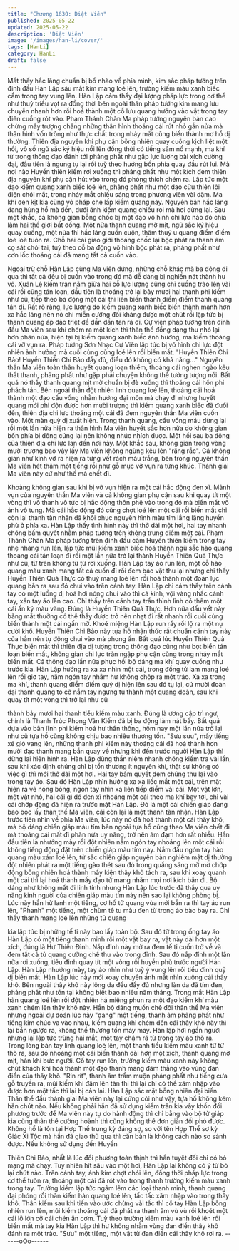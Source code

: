 ```yaml
---
title: "Chương 1630: Diệt Viên"
published: 2025-05-22
updated: 2025-05-22
description: 'Diệt Viên'
image: '/images/han-li/cover/'
tags: [HanLi]
category: HanLi
draft: false
---
```


Mắt thấy hắc lãng chuẩn bị bổ nhào về phía mình, kim sắc pháp
tướng trên đỉnh đầu Hàn Lập sáu mắt kim mang loé lên, trường
kiếm màu xanh biếc cầm trong tay vung lên. Hàn Lập cảm thấy
đại lượng pháp lực trong cơ thể như thuỷ triều vọt ra đồng thời
bên ngoài thân pháp tướng kim mang lưu chuyển nhanh hơn rồi
hoá thành một cỗ lưu quang hướng vào vật trong tay điên cuồng
rót vào.
Phạm Thánh Chân Ma pháp tướng nguyên bản cao chừng mấy
trượng chẳng những thân hình thoáng cái rút nhỏ gần nửa mà
thân hình vốn trông như thực chất trong nháy mắt cũng biến
thành mơ hồ dị thường. Thiên địa nguyên khí phụ cận bỗng nhiên
quay cuồng kịch liệt một hồi, vô số ngũ sắc ký hiệu nổi lên đồng
thời có tiếng sấm nổ mạnh, ma khí từ trong thông đạo đánh tới
phảng phất như gặp lực lượng bài xích cường đại, đầu tiên là
ngưng tụ lại rồi tuỳ theo hướng bốn phía quay đầu rút lui. Mà nơi
nào Huyền thiên kiếm rơi xuống thì phảng phất như một kích đem
thiên địa nguyên khí phụ cận hút vào trong đó phóng thích chém
ra.
Lập tức một đạo kiếm quang xanh biếc loé lên, phảng phất như
một đạo cửu thiên lôi điện chói mắt, trong nháy mắt chiếu sáng
trong phương viên vài dặm. Ma khí đen kịt kia cũng vô pháp che
lấp kiếm quang này. Nguyên bản hắc lãng đang hùng hổ mà đến,
dưới ánh kiếm quang chiếu rọi mà hơi dừng lại. Sau một khắc, cả
không gian bỗng chốc bị một đạo vô hình chi lực nào đó chia làm
hai thế giới bất đồng. Một nửa thanh quang mờ mịt, ngũ sắc ký
hiệu quay cuồng, một nửa thì hắc lãng cuồn cuộn, thâm thuý u
quang điểm điểm loè loè tuôn ra. Chỗ hai cái giao giới thoáng
chốc lại bộc phát ra thanh âm cọ sát chói tai, tuỳ theo cỗ ba động
vô hình bộc phát ra, phảng phất như cơn lốc thoáng cái đã mang
tất cả cuốn vào.

Ngoại trừ chỗ Hàn Lập cùng Ma viên đứng, những chỗ khác mà
ba động đi qua thì tất cả đều bị cuốn vào trong đó mà dễ dàng bị
nghiền nát thành hư vô. Xuân Lệ kiếm trận nằm giữa hai cỗ lực
lượng cũng chỉ cuồng trào lên vài cái rồi cũng tán loạn, đầu tiên là
thoáng trở lại bảy mươi hai thanh phi kiếm như cũ, tiếp theo ba
động một cái thì liền biến thành điểm điểm thanh quang tán đi.
Rất rõ ràng, lực lượng do kiếm quang xanh biếc biến thành mạnh
hơn xa hắc lãng nên nó chỉ miễn cưỡng đối kháng được một chút
rồi lập tức bị thanh quang áp đảo triệt để dần dần tan rã đi. Cự
viên pháp tướng trên đỉnh đầu Ma viên sau khi chém ra một kích
thì thân thể đồng dạng thu nhỏ lại hơn phân nửa, hiện tại bị kiếm
quang xanh biếc ảnh hưởng, ma kiếm thoáng cái vỡ vụn ra. Pháp
tướng Sơn Nhạc Cự Viên lập tức bị vô hình chi lực đột nhiên ảnh
hưởng mà cuối cùng cũng loé lên rồi biến mất.
"Huyền Thiên Chi Bảo! Huyền Thiên Chi Bảo đầy đủ, điều đó
không có khả năng..."
Nguyên thần Ma viên toàn thân huyết quang loạn thiểm, thoáng
cái nghẹn ngào kêu thất thanh, phảng phất như gặp phải chuyện
không thể tưởng tượng nổi. Bất quá nó thấy thanh quang mịt mờ
chuẩn bị đè xuống thì thoáng cái hồn phi phách tán. Bên ngoài
thân đột nhiên linh quang loé lên, thoáng cái hoá thành một đạo
cầu vồng nhằm hướng đại môn mà chạy đi nhưng huyết quang
mới phi độn được hơn mười trượng thì kiếm quang xanh biếc đã
đuổi đến, thiên địa chi lực thoáng một cái đã đem nguyên thần Ma
viên cuốn vào.
Một màn quỷ dị xuất hiện. Trong thanh quang, cầu vồng máu
dừng lại rồi một lần nữa hiện ra thân hình Ma viên huyết sắc hơn
nữa do không gian bốn phía bị đông cứng lại nên không nhúc
nhích được.
Một hồi sau ba động của thiên địa chi lực lan đến nơi này. Một
khắc sau, không gian trong vòng mười trượng bao vây lấy Ma
viên không ngừng kêu lên "răng rắc". Cả không gian như kính vỡ
ra hiện ra từng vết rách màu trắng, bên trong nguyên thần Ma
viên hét thảm một tiếng rồi như gỗ mục vỡ vụn ra từng khúc.
Thánh giai Ma viên này cứ như thế mà chết đi.

Khoảng không gian sau khi bị vỡ vụn hiện ra một cái hắc động
đen xì. Mảnh vụn của nguyên thần Ma viên và cả không gian phụ
cận sau khi quay tít một vòng thì vô thanh vô tức bị hắc động thôn
phệ vào trong đó mà biến mất vô ảnh vô tung. Mà cái hắc động
đó cũng chợt loé lên một cái rồi biến mất chỉ còn lại thanh tàn
nhận đã khôi phục nguyên hình màu tím lẳng lặng huyền phù ở
phía xa.
Hàn Lập thấy tình hình này thì thở dài một hơi, hai tay nhanh
chóng bấm quyết nhằm pháp tướng trên không trung điểm một
cái. Phạm Thánh Chân Ma pháp tướng trên đỉnh đầu cầm Huyền
thiên kiếm trong tay nhẹ nhàng run lên, lập tức mũi kiếm xanh
biếc hoá thành ngũ sắc hào quang thoáng cái tán loạn đi rồi một
lần nữa trở lại thành Huyền Thiên Quả Thực như cũ, từ trên
không từ từ rơi xuống. Hàn Lập tay áo run lên, một cỗ hào quang
màu xanh mang tất cả cuốn đi rồi đem bảo vật thu lại nhưng chỉ
thấy Huyền Thiên Quả Thực có thuý mang loé lên rồi hoá thành
một đoàn lục quang bắn ra sau đó chui vào trên cánh tay.
Hàn Lập chỉ cảm thấy trên cánh tay có một luồng dị hoả hơi nóng
chui vào thì cả kinh, vội vàng nhấc cánh tay, xắn tay áo lên cao.
Chỉ thấy trên cánh tay trần thình lình có thêm một cái ấn ký màu
vàng. Đúng là Huyền Thiên Quả Thực. Hơn nữa dấu vết này
bằng mắt thường có thể thấy được trở nên nhạt đi rất nhanh rồi
cuối cùng biến thành một cái ngấn mờ. Khoé miệng Hàn Lập run
rẩy rồi lộ ra một nụ cười khổ.
Huyền Thiên Chi Bảo này tựa hồ nhận thức rất chuẩn cánh tay
này của hắn nên tự động chui vào mà phong ấn. Bất quá lúc
Huyền Thiên Quả Thực biến mất thì thiên địa dị tượng trong
thông đạo cũng như bọt biển tán loạn biến mất, không gian chi
lực tràn ngập phụ cận cũng trong nháy mắt biến mất. Cả thông
đạo lần nữa phục hồi bộ dáng ma khí quay cuồng như trước kia.
Hàn Lập hướng ra xa xa nhìn một cái, trong đồng tử lam mang
loé lên rồi giơ tay, năm ngón tay nhằm hư không chộp ra một trảo.
Xa xa trong ma khí, thanh quang điểm điểm quỷ dị hiện lên sau
đó tụ lại, cứ mười đoàn đại thanh quang to cỡ nắm tay ngưng tụ
thành một quang đoàn, sau khi quay tít một vòng thì trở lại như cũ

thành bảy mươi hai thanh tiểu kiếm màu xanh. Đúng là ương cập
trì ngư, chính là Thanh Trúc Phong Vân Kiếm đã bị ba động làm
nát bấy. Bất quá dựa vào bãn lĩnh phi kiếm hoá hư thần thông,
hôm nay một lần nữa trở lại như cũ tựa hồ cũng không chịu bao
nhiêu thương tổn.
"Sưu sưu", mấy tiếng xé gió vang lên, những thanh phi kiếm này
thoáng cái đã hoá thành hơn mười đạo thanh mang bắn quay về
nhưng khi đến trước người Hàn Lập thì dừng lại hiện hình ra. Hàn
Lập dùng thần niệm nhanh chóng kiếm tra vài lần, sau khi xác
định chúng chỉ bị tổn thương ít nguyên khí, thật sự không có việc
gì thì mới thở dài một hơi. Hai tay bấm quyết đem chúng thu lại
vào trong tay áo.
Sau đó Hàn Lập nhìn hướng xa xa liếc mắt một cái, trên mặt hiện
ra vẻ nóng bỏng, ngón tay nhìn xa liên tiếp điểm vài cái. Một vật
lớn, một vật nhỏ, hai cái gì đó đen xì nhoáng một cái theo ma khí
bay tới, chỉ vài cái chớp động đã hiện ra trước mặt Hàn Lập. Đó là
một cái chiến giáp đang bao bọc lấy thân thể Ma viên, cái còn lại
là một thanh tàn nhận.
Hàn Lập trước tiên nhìn về phía Ma viên, lúc này nó đã hoá thành
một cái thây khô, mà bộ dáng chiến giáp màu tím bên ngoài tựa
hồ cũng theo Ma viên chết đi mà thoáng cái mất đi phân nửa uy
năng, trở nên ảm đạm hơn rất nhiều. Hắn đầu tiên là nhướng mày
rồi đột nhiên năm ngón tay nhoáng lên một cái rồi không tiếng
động đặt trên chiến giáp màu tím này.
Nắm đầu ngón tay hào quang màu xám loé lên, tử sắc chiến giáp
nguyên bản nghiêm mật dị thường đột nhiên phát ra một tiếng
gào thét sau đó trong quầng sáng mờ mờ chớp động bỗng nhiên
hoá thành mấy kiện thây khô tách ra, sau khi xoay quanh một cái
thì lại hoá thành mấy đạo tử mang nhằm mọi nơi kích bắn đi. Bộ
dáng như không mất đi linh tính nhưng Hàn Lập lúc trước đã thấy
qua uy năng kinh người của chiến giáp màu tím này nên sao lại
không phòng bị.
Lúc này hắn hừ lanh một tiếng, cơ hồ tử quang vừa mới bắn ra
thì tay áo run lên, "Phanh" một tiếng, một chùm tế tu màu đen từ
trong áo bào bay ra. Chỉ thấy thanh mang loé lên những tử quang

kia lập tức bị những tế ti này bao lấy toàn bộ. Sau đó từ trong ống
tay áo Hàn Lập có một tiếng thanh minh rồi một vật bay ra, vật
này dài hơn một xích, đúng là Hư Thiên Đỉnh. Nắp đỉnh này mở ra
đem tế ti cuốn trở về và đem tất cả tử quang cưỡng chế thu vào
trong đỉnh. Sau đó nắp đỉnh một lần nữa rơi xuống, tiểu đinh quay
tít một vòng rồi huyền phù trước người Hàn Lập.
Hàn Lập nhướng mày, tay áo nhìn như tuỳ ý vung lên rồi tiểu đỉnh
quỷ dị biến mất. Hàn Lập lúc này mới xoay chuyển ánh mắt nhìn
xuông cái thây khô. Bên ngoài thây khô này lông da đều đầy đủ
nhưng làn da đã tím đen, phảng phất như tồn tại không biết bao
nhiêu năm tháng. Trong mắt Hàn Lập hàn quang loé lên rồi đột
nhiên há miệng phun ra một đạo kiếm khí màu xanh chém lên
thây khô này. Hắn bộ dáng muốn chẻ đôi thân thể Ma viên nhưng
ngoài dự đoán lúc này "đang" một tiếng, thanh âm phảng phất
như tiếng kim chúc va vào nhau, kiếm quang khi chém đến cái
thây khô này thì lại bắn ngược ra, không thể thương tổn mảy may.
Hàn lập hơi ngẩn người nhưng lại lập tức trừng hai mắt, một tay
chậm rã từ trong tay áo thò ra. Trong lòng bàn tay linh quang loé
lên, một thanh tiểu kiếm màu xanh từ từ thò ra, sau đó nhoáng
một cái biến thành dài hơn một xích, thanh quang mờ mịt, hàn khí
bức người. Cổ tay run lên, trường kiếm màu xanh này không chút
khách khí hoá thành một đạo thanh mang đâm thẳng vào vùng
đan điền của thây khô.
"Rin rít", thanh âm trầm muộn phảng phất như tiếng cưa gỗ
truyền ra, mũi kiếm khi đâm lên tàn thi thì lại chỉ có thể xâm nhập
vào được hơn một tấc thì lại bị cản lại. Hàn Lập sắc mặt bỗng
nhiên đại biến.
Thân thể đầu thánh giai Ma viên này lại cứng cỏi như vậy, tựa hồ
không kém hắn chút nào. Nếu không phải hắn đã sử dụng kiếm
trân kia vây khốn đối phương trước để Ma viên này tự do hành
động thì chỉ bằng vào bộ tử giáp kia cùng thân thể cường hoành
thì cũng không thể đơn giản đối phó được.
Không hổ là tồn tại Hợp Thể trung kỳ đáng sợ, so với tên Hợp
Thể sơ kỳ Giác Xi Tộc mà hắn đã giao thủ qua thì căn bản là
không cách nào so sánh được. Nếu không sử dụng đến Huyền

Thiên Chi Bảo, nhất là lúc đối phương toàn thịnh thì hắn tuyệt đối
chỉ có bỏ mạng mà chạy. Tuy nhiên hít sâu vào một hơi, Hàn Lập
lại không có ý từ bỏ lại chút nào.
Trên cánh tay, ánh kim chợt chói lên, đồng thời pháp lực trong cơ
thể tuôn ra, thoáng một cái đã rót vào trong thanh trường kiếm
màu xanh trong tay. Trường kiếm lập tức ngâm lêm các loại thanh
minh, thanh quang đại phóng rồi thân kiếm hàn quang loé lên, tấc
tấc xâm nhập vào trong thây khô.
Thân kiếm sau khi tiến vào ước chừng vài tấc thì cổ tay Hàn Lập
bỗng nhiên run lên, mũi kiếm thoáng cái đã phát ra thanh âm vù
vù rồi khoét một cái lỗ lớn cỡ cái chén ăn cơm. Tuỳ theo trường
kiếm màu xanh loé lên rồi biến mất mà tay kia Hàn Lập thì hư
không nhằm vùng đan điền thây khô đánh ra một trảo.
"Sưu" một tiếng, một vật từ đan điền cái thây khô rơi ra.
------oOo------
